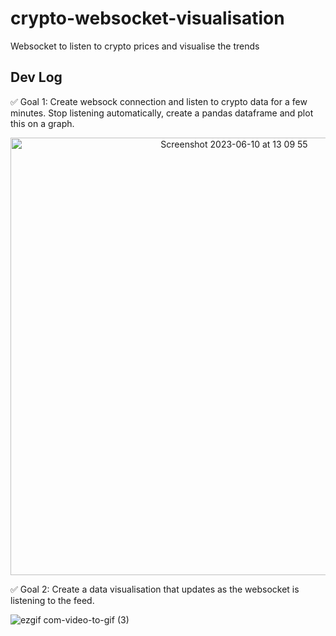 # crypto-websocket-visualisation
Websocket to listen to crypto prices and visualise the trends


## Dev Log
✅ Goal 1: Create websock connection and listen to crypto data for 
a few minutes. Stop listening automatically, create a pandas dataframe
and plot this on a graph. 

<p align="center" width="100%">
 <img align="center" width="700" alt="Screenshot 2023-06-10 at 13 09 55" src="https://github.com/ZaynRassam/crypto-websocket-visualisation/assets/112281021/1cd44217-91f5-40ec-96d3-fc3fb07de938">
<p/>


✅ Goal 2: Create a data visualisation that updates as the websocket is 
listening to the feed. 

![ezgif com-video-to-gif (3)](https://github.com/ZaynRassam/crypto-websocket-visualisation/assets/112281021/ed7e880e-ca38-4355-8139-c0326a1eac3c)

